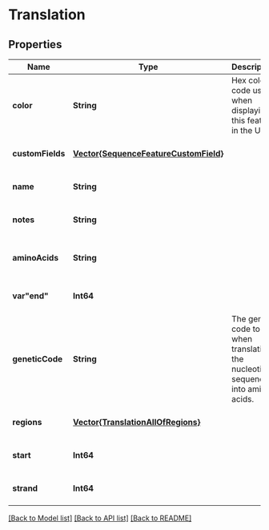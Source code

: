 # Translation


## Properties
Name | Type | Description | Notes
------------ | ------------- | ------------- | -------------
**color** | **String** | Hex color code used when displaying this feature in the UI. | [optional] [default to nothing]
**customFields** | [**Vector{SequenceFeatureCustomField}**](SequenceFeatureCustomField.md) |  | [optional] [default to nothing]
**name** | **String** |  | [optional] [default to nothing]
**notes** | **String** |  | [optional] [default to nothing]
**aminoAcids** | **String** |  | [optional] [readonly] [default to nothing]
**var&quot;end&quot;** | **Int64** |  | [optional] [default to nothing]
**geneticCode** | **String** | The genetic code to use when translating the nucleotide sequence into amino acids. | [optional] [default to nothing]
**regions** | [**Vector{TranslationAllOfRegions}**](TranslationAllOfRegions.md) |  | [optional] [default to nothing]
**start** | **Int64** |  | [optional] [default to nothing]
**strand** | **Int64** |  | [optional] [default to nothing]


[[Back to Model list]](../README.md#models) [[Back to API list]](../README.md#api-endpoints) [[Back to README]](../README.md)


